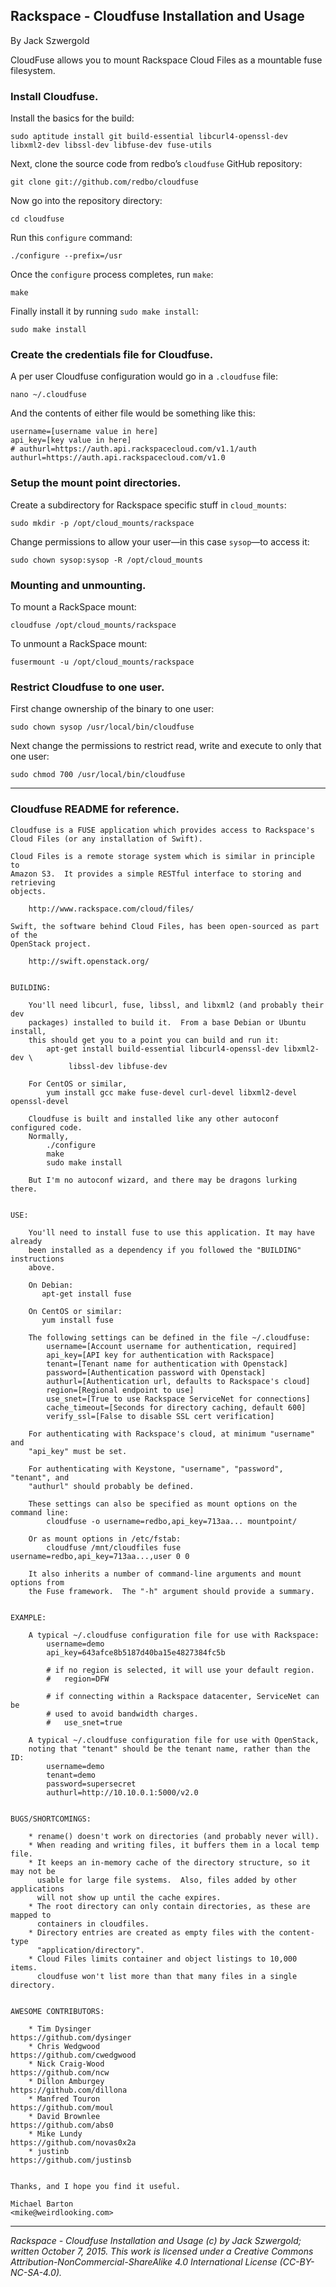 ## Rackspace - Cloudfuse Installation and Usage

By Jack Szwergold

CloudFuse allows you to mount Rackspace Cloud Files as a mountable fuse filesystem.

### Install Cloudfuse.

Install the basics for the build:

	sudo aptitude install git build-essential libcurl4-openssl-dev libxml2-dev libssl-dev libfuse-dev fuse-utils

Next, clone the source code from redbo’s `cloudfuse` GitHub repository:

	git clone git://github.com/redbo/cloudfuse

Now go into the repository directory:

	cd cloudfuse

Run this `configure` command:

	./configure --prefix=/usr
	
Once the `configure` process completes, run `make`:

	make

Finally install it by running `sudo make install`:

	sudo make install

### Create the credentials file for Cloudfuse.

A per user Cloudfuse configuration would go in a `.cloudfuse` file:

	nano ~/.cloudfuse

And the contents of either file would be something like this:

	username=[username value in here]
	api_key=[key value in here]
	# authurl=https://auth.api.rackspacecloud.com/v1.1/auth
	authurl=https://auth.api.rackspacecloud.com/v1.0

### Setup the mount point directories.

Create a subdirectory for Rackspace specific stuff in `cloud_mounts`:

	sudo mkdir -p /opt/cloud_mounts/rackspace

Change permissions to allow your user—in this case `sysop`—to access it:

	sudo chown sysop:sysop -R /opt/cloud_mounts

### Mounting and unmounting.

To mount a RackSpace mount:

	cloudfuse /opt/cloud_mounts/rackspace

To unmount a RackSpace mount:

	fusermount -u /opt/cloud_mounts/rackspace

### Restrict Cloudfuse to one user.

First change ownership of the binary to one user:

	sudo chown sysop /usr/local/bin/cloudfuse

Next change the permissions to restrict read, write and execute to only that one user:

	sudo chmod 700 /usr/local/bin/cloudfuse

***

### Cloudfuse README for reference.

	Cloudfuse is a FUSE application which provides access to Rackspace's
	Cloud Files (or any installation of Swift).
	
	Cloud Files is a remote storage system which is similar in principle to
	Amazon S3.  It provides a simple RESTful interface to storing and retrieving
	objects.
	
	    http://www.rackspace.com/cloud/files/
	
	Swift, the software behind Cloud Files, has been open-sourced as part of the
	OpenStack project.
	
	    http://swift.openstack.org/
	
	
	BUILDING:
	
	    You'll need libcurl, fuse, libssl, and libxml2 (and probably their dev
	    packages) installed to build it.  From a base Debian or Ubuntu install,
	    this should get you to a point you can build and run it:
	        apt-get install build-essential libcurl4-openssl-dev libxml2-dev \
	             libssl-dev libfuse-dev
	
	    For CentOS or similar,
	        yum install gcc make fuse-devel curl-devel libxml2-devel openssl-devel
	
	    Cloudfuse is built and installed like any other autoconf configured code.
	    Normally,
	        ./configure
	        make
	        sudo make install
	
	    But I'm no autoconf wizard, and there may be dragons lurking there.
	
	
	USE:
	
	    You'll need to install fuse to use this application. It may have already
	    been installed as a dependency if you followed the "BUILDING" instructions
	    above.
	
	    On Debian:
	       apt-get install fuse
	
	    On CentOS or similar:
	       yum install fuse
	
	    The following settings can be defined in the file ~/.cloudfuse:
	        username=[Account username for authentication, required]
	        api_key=[API key for authentication with Rackspace]
	        tenant=[Tenant name for authentication with Openstack]
	        password=[Authentication password with Openstack]
	        authurl=[Authentication url, defaults to Rackspace's cloud]
	        region=[Regional endpoint to use]
	        use_snet=[True to use Rackspace ServiceNet for connections]
	        cache_timeout=[Seconds for directory caching, default 600]
	        verify_ssl=[False to disable SSL cert verification]
	
	    For authenticating with Rackspace's cloud, at minimum "username" and
	    "api_key" must be set.
	
	    For authenticating with Keystone, "username", "password", "tenant", and
	    "authurl" should probably be defined.
	
	    These settings can also be specified as mount options on the command line:
	        cloudfuse -o username=redbo,api_key=713aa... mountpoint/
	
	    Or as mount options in /etc/fstab:
	        cloudfuse /mnt/cloudfiles fuse username=redbo,api_key=713aa...,user 0 0
	
	    It also inherits a number of command-line arguments and mount options from
	    the Fuse framework.  The "-h" argument should provide a summary.
	
	
	EXAMPLE:
	
	    A typical ~/.cloudfuse configuration file for use with Rackspace:
	        username=demo
	        api_key=643afce8b5187d40ba15e4827384fc5b
	
	        # if no region is selected, it will use your default region.
	        #   region=DFW
	
	        # if connecting within a Rackspace datacenter, ServiceNet can be
	        # used to avoid bandwidth charges.
	        #   use_snet=true
	
	    A typical ~/.cloudfuse configuration file for use with OpenStack,
	    noting that "tenant" should be the tenant name, rather than the ID:
	        username=demo
	        tenant=demo
	        password=supersecret
	        authurl=http://10.10.0.1:5000/v2.0
	
	
	BUGS/SHORTCOMINGS:
	
	    * rename() doesn't work on directories (and probably never will).
	    * When reading and writing files, it buffers them in a local temp file.
	    * It keeps an in-memory cache of the directory structure, so it may not be
	      usable for large file systems.  Also, files added by other applications
	      will not show up until the cache expires.
	    * The root directory can only contain directories, as these are mapped to
	      containers in cloudfiles.
	    * Directory entries are created as empty files with the content-type
	      "application/directory".
	    * Cloud Files limits container and object listings to 10,000 items.
	      cloudfuse won't list more than that many files in a single directory.
	
	
	AWESOME CONTRIBUTORS:
	
	    * Tim Dysinger                                 https://github.com/dysinger
	    * Chris Wedgwood                               https://github.com/cwedgwood
	    * Nick Craig-Wood                              https://github.com/ncw
	    * Dillon Amburgey                              https://github.com/dillona
	    * Manfred Touron                               https://github.com/moul
	    * David Brownlee                               https://github.com/abs0
	    * Mike Lundy                                   https://github.com/novas0x2a
	    * justinb                                      https://github.com/justinsb
	
	
	Thanks, and I hope you find it useful.
	
	Michael Barton
	<mike@weirdlooking.com>

***

*Rackspace - Cloudfuse Installation and Usage (c) by Jack Szwergold; written October 7, 2015. This work is licensed under a Creative Commons Attribution-NonCommercial-ShareAlike 4.0 International License (CC-BY-NC-SA-4.0).*